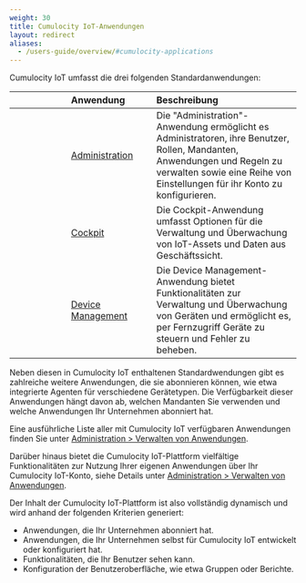 ```yaml
---
weight: 30
title: Cumulocity IoT-Anwendungen
layout: redirect
aliases:
  - /users-guide/overview/#cumulocity-applications
---
```


Cumulocity IoT umfasst die drei folgenden Standardanwendungen:

<table>
<col width = 100>
<col width = 150>
<thead>
<tr>
<th style="text-align:center">&nbsp;</th>
<th style="text-align:left">Anwendung</th>
<th style="text-align:left">Beschreibung</th>
</tr>
</thead>
<tbody>
<tr>
<td style="text-align:center"><i class="c8y-icon c8y-icon-administration c8y-icon-duocolor" style="font-size: 36px;"></i></td>
<td style="text-align:left"><a href="/users-guide/administration" class="no-ajaxy">Administration</a></td>
<td style="text-align:left">Die "Administration"-Anwendung ermöglicht es Administratoren, ihre Benutzer, Rollen, Mandanten, Anwendungen und Regeln zu verwalten sowie eine Reihe von Einstellungen für ihr Konto zu konfigurieren. </td>
</tr>
<tr>
<td style="text-align:center"><i class="c8y-icon c8y-icon-cockpit c8y-icon-duocolor" style="font-size: 36px;"></i></td>
<td style="text-align:left"><a href="/users-guide/cockpit" class="no-ajaxy">Cockpit</a></td>
<td style="text-align:left">Die Cockpit-Anwendung umfasst Optionen für die Verwaltung und Überwachung von IoT-Assets und Daten aus Geschäftssicht.</td>
</tr>
<tr>
<td style="text-align:center"><i class="c8y-icon c8y-icon-device-management c8y-icon-duocolor" style="font-size: 36px;"></i></td>
<td style="text-align:left"><a href="/users-guide/device-management" class="no-ajaxy">Device Management</a></td>
<td style="text-align:left">Die Device Management-Anwendung bietet Funktionalitäten zur Verwaltung und Überwachung von Geräten und ermöglicht es, per Fernzugriff Geräte zu steuern und Fehler zu beheben.  </td>
</tr>

</tbody>
</table>

Neben diesen in Cumulocity IoT enthaltenen Standardwendungen gibt es zahlreiche weitere Anwendungen, die sie abonnieren können, wie etwa integrierte Agenten für verschiedene Gerätetypen. Die Verfügbarkeit dieser Anwendungen hängt davon ab, welchen Mandanten Sie verwenden und welche Anwendungen Ihr Unternehmen abonniert hat.

Eine ausführliche Liste aller mit Cumulocity IoT verfügbaren Anwendungen finden Sie unter [Administration > Verwalten von Anwendungen](/users-guide/administration/#managing-applications).

Darüber hinaus bietet die Cumulocity IoT-Plattform vielfältige Funktionalitäten zur Nutzung Ihrer eigenen Anwendungen über Ihr Cumulocity IoT-Konto, siehe Details unter [Administration > Verwalten von Anwendungen](/users-guide/administration#managing-applications).

Der Inhalt der Cumulocity IoT-Plattform ist also vollständig dynamisch und wird anhand der folgenden Kriterien generiert:

* Anwendungen, die Ihr Unternehmen abonniert hat.
* Anwendungen, die Ihr Unternehmen selbst für Cumulocity IoT entwickelt oder konfiguriert hat.
* Funktionalitäten, die Ihr Benutzer sehen kann.
* Konfiguration der Benutzeroberfläche, wie etwa Gruppen oder Berichte.
